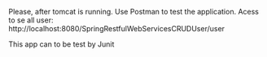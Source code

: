 Please, after tomcat is running.
Use Postman to test the application.
Acess to se all user:
http://localhost:8080/SpringRestfulWebServicesCRUDUser/user

This app can to be test by Junit